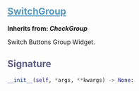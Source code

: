 

## <h2 style="color: #5697bf;"><u>SwitchGroup</u></h2>


**Inherits from: _CheckGroup_**

Switch Buttons Group Widget.


### <h2 style="color: #5e5d84;">Signature</h2>

```python
__init__(self, *args, **kwargs) -> None:
```
